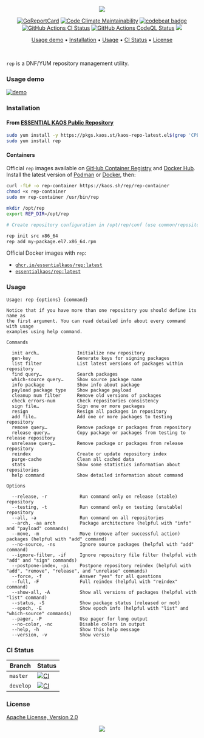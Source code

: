 <p align="center"><a href="#readme"><img src="https://gh.kaos.st/rep.svg"/></a></p>

<p align="center">
  <a href="https://kaos.sh/r/rep"><img src="https://kaos.sh/r/rep.svg" alt="GoReportCard" /></a>
  <a href="https://kaos.sh/l/rep"><img src="https://kaos.sh/l/5876fdc611100e9f8a83.svg" alt="Code Climate Maintainability" /></a>
  <a href="https://kaos.sh/b/rep"><img src="https://kaos.sh/b/07867ea4-6025-47a8-ad18-112dd7b37a3c.svg" alt="codebeat badge" /></a>
  <a href="https://kaos.sh/w/rep/ci"><img src="https://kaos.sh/w/rep/ci.svg" alt="GitHub Actions CI Status" /></a>
  <a href="https://kaos.sh/w/rep/codeql"><img src="https://kaos.sh/w/rep/codeql.svg" alt="GitHub Actions CodeQL Status" /></a>
  <a href="#license"><img src="https://gh.kaos.st/apache2.svg"></a>
</p>

<p align="center"><a href="#usage-demo">Usage demo</a> • <a href="#installation">Installation</a> • <a href="#usage">Usage</a> • <a href="#ci-status">CI Status</a> • <a href="#license">License</a></p>

<br/>

`rep` is a DNF/YUM repository management utility.

### Usage demo

[![demo](https://gh.kaos.st/rep-300.gif)](#usage-demo)

### Installation

#### From [ESSENTIAL KAOS Public Repository](https://kaos.sh/kaos-repo)

```bash
sudo yum install -y https://pkgs.kaos.st/kaos-repo-latest.el$(grep 'CPE_NAME' /etc/os-release | tr -d '"' | cut -d':' -f5).noarch.rpm
sudo yum install rep
```

#### Containers

Official `rep` images available on [GitHub Container Registry](https://kaos.sh/p/rep) and [Docker Hub](https://kaos.sh/d/rep). Install the latest version of [Podman](https://podman.io/getting-started/installation.html) or [Docker](https://docs.docker.com/engine/install/), then:

```bash
curl -fL# -o rep-container https://kaos.sh/rep/rep-container
chmod +x rep-container
sudo mv rep-container /usr/bin/rep

mkdir /opt/rep
export REP_DIR=/opt/rep

# Create repository configuration in /opt/rep/conf (use common/repository.knf.example as an example)

rep init src x86_64
rep add my-package.el7.x86_64.rpm
```

Official Docker images with `rep`:

- [`ghcr.io/essentialkaos/rep:latest`](https://kaos.sh/p/rep)
- [`essentialkaos/rep:latest`](https://kaos.sh/d/rep)

### Usage

```
Usage: rep {options} {command}

Notice that if you have more than one repository you should define its name as
the first argument. You can read detailed info about every command with usage
examples using help command.

Commands

  init arch…              Initialize new repository
  gen-key                 Generate keys for signing packages
  list filter             List latest versions of packages within repository
  find query…             Search packages
  which-source query…     Show source package name
  info package            Show info about package
  payload package type    Show package payload
  cleanup num filter      Remove old versions of packages
  check errors-num        Check repositories consistency
  sign file…              Sign one or more packages
  resign                  Resign all packages in repository
  add file…               Add one or more packages to testing repository
  remove query…           Remove package or packages from repository
  release query…          Copy package or packages from testing to release repository
  unrelease query…        Remove package or packages from release repository
  reindex                 Create or update repository index
  purge-cache             Clean all cached data
  stats                   Show some statistics information about repositories
  help command            Show detailed information about command

Options

  --release, -r            Run command only on release (stable) repository
  --testing, -t            Run command only on testing (unstable) repository
  --all, -a                Run command on all repositories
  --arch, -aa arch         Package architecture (helpful with "info" and "payload" commands)
  --move, -m               Move (remove after successful action) packages (helpful with "add" command)
  --no-source, -ns         Ignore source packages (helpful with "add" command)
  --ignore-filter, -if     Ignore repository file filter (helpful with "add" and "sign" commands)
  --postpone-index, -pi    Postpone repository reindex (helpful with "add", "remove", "release", and "unrelase" commands)
  --force, -f              Answer "yes" for all questions
  --full, -F               Full reindex (helpful with "reindex" command)
  --show-all, -A           Show all versions of packages (helpful with "list" command)
  --status, -S             Show package status (released or not)
  --epoch, -E              Show epoch info (helpful with "list" and "which-source" commands)
  --pager, -P              Use pager for long output
  --no-color, -nc          Disable colors in output
  --help, -h               Show this help message
  --version, -v            Show versio
```

### CI Status

| Branch | Status |
|--------|--------|
| `master` | [![CI](https://kaos.sh/w/rep/ci.svg?branch=master)](https://kaos.sh/w/rep/ci?query=branch:master) |
| `develop` | [![CI](https://kaos.sh/w/rep/ci.svg?branch=develop)](https://kaos.sh/w/rep/ci?query=branch:develop) |

### License

[Apache License, Version 2.0](http://www.apache.org/licenses/LICENSE-2.0)

<p align="center"><a href="https://essentialkaos.com"><img src="https://gh.kaos.st/ekgh.svg"/></a></p>
